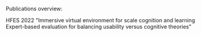Publications overview:

HFES 2022 
"Immersive virtual environment for scale cognition and learning Expert-based evaluation for balancing usability versus cognitive theories"
